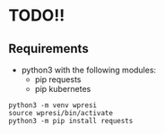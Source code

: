 # TODO!!

## Requirements
 - python3 with the following modules:
 	* pip requests
 	* pip kubernetes


```
python3 -m venv wpresi
source wpresi/bin/activate
python3 -m pip install requests
	
```
